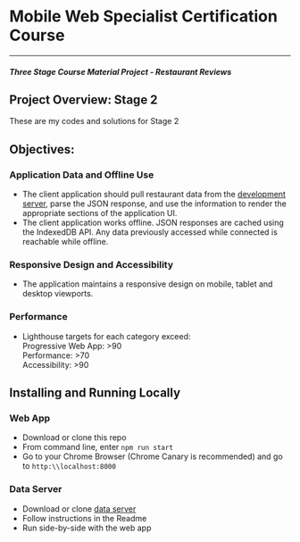 # Mobile Web Specialist Certification Course
---
#### _Three Stage Course Material Project - Restaurant Reviews_

## Project Overview: Stage 2

These are my codes and solutions for Stage 2


## Objectives:
### Application Data and Offline Use
- The client application should pull restaurant data from the <a href="https://github.com/jimmymercado/mws-restaurant-stage-2-data" target="_blank">development server</a>, parse the JSON response, and use the information to render the appropriate sections of the application UI.
- The client application works offline. JSON responses are cached using the IndexedDB API. Any data previously accessed while connected is reachable while offline.

### Responsive Design and Accessibility
- The application maintains a responsive design on mobile, tablet and desktop viewports.

### Performance
- Lighthouse targets for each category exceed:  
   Progressive Web App: >90  
   Performance: >70  
   Accessibility: >90  

## Installing and Running Locally
### Web App
- Download or clone this repo
- From command line, enter `npm run start`
- Go to your Chrome Browser (Chrome Canary is recommended) and go to `http:\\localhost:8000`

### Data Server
- Download or clone <a href="https://github.com/jimmymercado/mws-restaurant-stage-2-data" target="_blank">data server</a> 
- Follow instructions in the Readme
- Run side-by-side with the web app